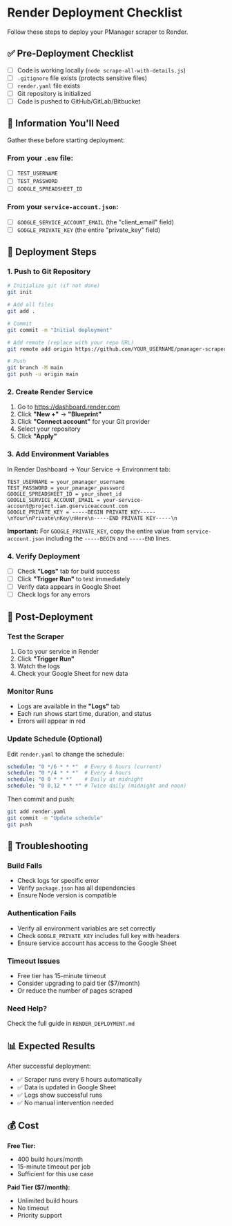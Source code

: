 # Render Deployment Checklist

Follow these steps to deploy your PManager scraper to Render.

## ✅ Pre-Deployment Checklist

- [ ] Code is working locally (`node scrape-all-with-details.js`)
- [ ] `.gitignore` file exists (protects sensitive files)
- [ ] `render.yaml` file exists
- [ ] Git repository is initialized
- [ ] Code is pushed to GitHub/GitLab/Bitbucket

## 📝 Information You'll Need

Gather these before starting deployment:

### From your `.env` file:
- [ ] `TEST_USERNAME`
- [ ] `TEST_PASSWORD`
- [ ] `GOOGLE_SPREADSHEET_ID`

### From your `service-account.json`:
- [ ] `GOOGLE_SERVICE_ACCOUNT_EMAIL` (the "client_email" field)
- [ ] `GOOGLE_PRIVATE_KEY` (the entire "private_key" field)

## 🚀 Deployment Steps

### 1. Push to Git Repository

```bash
# Initialize git (if not done)
git init

# Add all files
git add .

# Commit
git commit -m "Initial deployment"

# Add remote (replace with your repo URL)
git remote add origin https://github.com/YOUR_USERNAME/pmanager-scraper.git

# Push
git branch -M main
git push -u origin main
```

### 2. Create Render Service

1. Go to https://dashboard.render.com
2. Click **"New +"** → **"Blueprint"**
3. Click **"Connect account"** for your Git provider
4. Select your repository
5. Click **"Apply"**

### 3. Add Environment Variables

In Render Dashboard → Your Service → Environment tab:

```
TEST_USERNAME = your_pmanager_username
TEST_PASSWORD = your_pmanager_password
GOOGLE_SPREADSHEET_ID = your_sheet_id
GOOGLE_SERVICE_ACCOUNT_EMAIL = your-service-account@project.iam.gserviceaccount.com
GOOGLE_PRIVATE_KEY = -----BEGIN PRIVATE KEY-----\nYour\nPrivate\nKey\nHere\n-----END PRIVATE KEY-----\n
```

**Important:** For `GOOGLE_PRIVATE_KEY`, copy the entire value from `service-account.json` including the `-----BEGIN` and `-----END` lines.

### 4. Verify Deployment

- [ ] Check **"Logs"** tab for build success
- [ ] Click **"Trigger Run"** to test immediately
- [ ] Verify data appears in Google Sheet
- [ ] Check logs for any errors

## 🔧 Post-Deployment

### Test the Scraper
1. Go to your service in Render
2. Click **"Trigger Run"**
3. Watch the logs
4. Check your Google Sheet for new data

### Monitor Runs
- Logs are available in the **"Logs"** tab
- Each run shows start time, duration, and status
- Errors will appear in red

### Update Schedule (Optional)
Edit `render.yaml` to change the schedule:
```yaml
schedule: "0 */6 * * *"  # Every 6 hours (current)
schedule: "0 */4 * * *"  # Every 4 hours
schedule: "0 0 * * *"    # Daily at midnight
schedule: "0 0,12 * * *" # Twice daily (midnight and noon)
```

Then commit and push:
```bash
git add render.yaml
git commit -m "Update schedule"
git push
```

## 🐛 Troubleshooting

### Build Fails
- Check logs for specific error
- Verify `package.json` has all dependencies
- Ensure Node version is compatible

### Authentication Fails
- Verify all environment variables are set correctly
- Check `GOOGLE_PRIVATE_KEY` includes full key with headers
- Ensure service account has access to the Google Sheet

### Timeout Issues
- Free tier has 15-minute timeout
- Consider upgrading to paid tier ($7/month)
- Or reduce the number of pages scraped

### Need Help?
Check the full guide in `RENDER_DEPLOYMENT.md`

## 📊 Expected Results

After successful deployment:
- ✅ Scraper runs every 6 hours automatically
- ✅ Data is updated in Google Sheet
- ✅ Logs show successful runs
- ✅ No manual intervention needed

## 💰 Cost

**Free Tier:**
- 400 build hours/month
- 15-minute timeout per job
- Sufficient for this use case

**Paid Tier ($7/month):**
- Unlimited build hours
- No timeout
- Priority support
